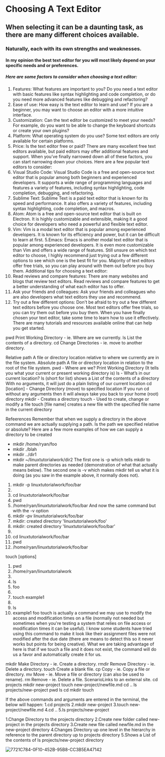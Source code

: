 # Choosing A Text Editor
## When selecting it can be a daunting task, as there are many different choices available.
### Naturally, each with its own strengths and weaknesses. 
#### In my opinion the best text editor for you will most likely depend on your specific needs and or preferences.
##### Here are some factors to consider when choosing a text editor:
1. Features: What features are important to you? Do you need a text editor with basic features like syntax highlighting and code completion, or do you need more advanced features like debugging and refactoring?
2. Ease of use: How easy is the text editor to learn and use? If you are a beginner, you may want to choose an editor with a more intuitive interface.
3. Customization: Can the text editor be customized to meet your needs? For example, do you want to be able to change the keyboard shortcuts or create your own plugins?
4. Platform: What operating system do you use? Some text editors are only available for certain platforms.
5. Price: Is the text editor free or paid? There are many excellent free text editors available, but paid editors may offer additional features and support.
When you’ve finally narrowed down all of these factors, you can start narrowing down your choices. Here are a few popular text editors to consider:
1. Visual Studio Code: Visual Studio Code is a free and open-source text editor that is popular among both beginners and experienced developers. It supports a wide range of programming languages and features a variety of features, including syntax highlighting, code completion, debugging, and refactoring.
2. Sublime Text: Sublime Text is a paid text editor that is known for its speed and performance. It also offers a variety of features, including syntax highlighting, code completion, and macros.
3. Atom: Atom is a free and open-source text editor that is built on Electron. It is highly customizable and extensible, making it a good choice for developers who need a powerful and flexible text editor.
4. Vim: Vim is a modal text editor that is popular among experienced developers. It is known for its efficiency and power, but it can be difficult to learn at first.
5.Emacs: Emacs is another modal text editor that is popular among experienced developers. It is even more customizable than Vim and offers a wide range of features.
Still  unsure on which text editor to choose, I highly recommend just trying out a few different options to see which one is the best fit for you. Majority of text editors offer free trials, so you can play around with them out before you buy them.
Additional tips for choosing a text editor:
1. Read reviews and compare features: There are many websites and blogs that review text editors. Read reviews and compare features to get a better understanding of what each editor has to offer.
2. Ask your friends and colleagues: Ask your friends and colleagues who are also developers what text editors they use and recommend.
3. Try out a few different options: Don't be afraid to try out a few different text editors before you choose one. Most text editors offer free trials, so you can try them out before you buy them.
When you have finally chosen your text editor, take some time to learn how to use it effectively. There are many tutorials and resources available online that can help you get started.

pwd
Print Working Directory - ie. Where are we currently.
ls
List the contents of a directory.
cd
Change Directories - ie. move to another directory.

Relative path
A file or directory location relative to where we currently are in the file system.
Absolute path
A file or directory location in relation to the root of the file system.
pwd - Where are we? Print Working Directory (It tells you what your current or present working directory is)
ls - What’s in our current location? ls (short for list) shows a List of the contents of a directory
With no arguments, it will just do a plain listing of our current location
cd [location] - Change Directory (move) to specified location
If you run cd without any arguments then it will always take you back to your home (root) directory
mkdir - Creates a directory
touch - Used to create, change or modify a file
touch [file name] creates a new file with the specified file name in the current directory
 
Refeerences
Remember that when we supply a directory in the above command we are actually supplying a path. Is the path we specified relative or absolute? Here are a few more examples of how we can supply a directory to be created
* mkdir /home/ryan/foo
* mkdir ./blah
* mkdir ../dir1
* mkdir ~/linuxtutorialwork/dir2
The first one is -p which tells mkdir to make parent directories as needed (demonstration of what that actually means below). The second one is -v which makes mkdir tell us what it is doing (as you saw in the example above, it normally does not).
1. mkdir -p linuxtutorialwork/foo/bar
2. 
3. cd linuxtutorialwork/foo/bar
4. pwd
5. /home/ryan/linuxtutorialwork/foo/bar
And now the same command but with the -v option
1. mkdir -pv linuxtutorialwork/foo/bar
2. mkdir: created directory 'linuxtutorialwork/foo'
3. mkdir: created directory 'linuxtutorialwork/foo/bar'
4. 
5. cd linuxtutorialwork/foo/bar
6. pwd
7. /home/ryan/linuxtutorialwork/foo/bar

touch [options] <filename>
1. pwd
2. /home/ryan/linuxtutorialwork
3. 
4. ls
5. foo
6. 
7. touch example1
8. 
9. ls
10. example1 foo
touch is actually a command we may use to modify the access and modification times on a file (normally not needed but sometimes when you're testing a system that relies on file access or modification times it can be useful). I know some students have tried using this command to make it look like their assignment files were not modified after the due date (there are means to detect this so it never works but points for being creative). What we are taking advantage of here is that if we touch a file and it does not exist, the command will do us a favor and automatically create it for us.

mkdir
Make Directory - ie. Create a directory.
rmdir
Remove Directory - ie. Delete a directory.
touch
Create a blank file.
cp
Copy - ie. Copy a file or directory.
mv
Move - ie. Move a file or directory (can also be used to rename).
rm
Remove - ie. Delete a file.
ScenarioLinks to an external site.
cd projects
mkdir new-project
touch new-project/newfile.md
cd ..
ls projects/new-project
pwd
ls
cd
mkdir
touch

If the above commands and arguments are entered in the terminal, the below will happen:
1.cd projects
2.mkdir new-project
3.touch new-project/newfile.md
4.cd ..
5.ls projects/new-project

1.Change Directory to the projects directory
2.Create new folder called new-project in the projects directory
3.Create new file called newfile.md in the new-project directory
4.Changes Directory up one level in the hierarchy in reference to the parent directory up to projects directory
5.Shows a List of the contents of ls projects/new-project directory


![7721C784-0F10-452B-95B8-CC3B5EA47142](https://github.com/MccDom1/reading-notes/assets/145872110/6b150aec-8e31-4962-997e-bb1bf3d88588)




